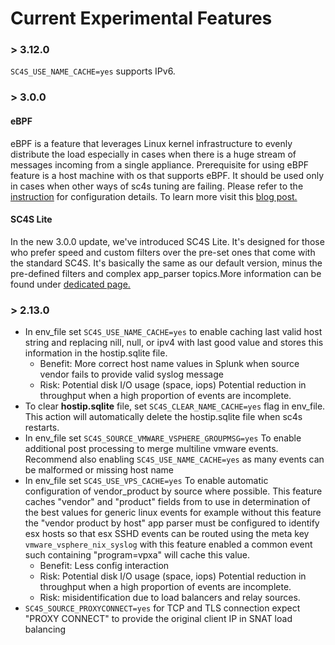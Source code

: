 # Current Experimental Features

### > 3.12.0
`SC4S_USE_NAME_CACHE=yes` supports IPv6.

### > 3.0.0
#### eBPF
eBPF is a feature that leverages Linux kernel infrastructure to evenly distribute the load especially in cases when there is a huge stream of messages incoming from a single appliance.
Prerequisite for using eBPF feature is a host machine with os that supports eBPF. It should be used only in cases when other ways of sc4s tuning are failing. Please refer to the [instruction](./configuration.md#ebpf) for configuration details. 
To learn more visit this [blog post.](https://www.syslog-ng.com/community/b/blog/posts/syslog-ng-4-2-extra-udp-performance)
#### SC4S Lite
In the new 3.0.0 update, we've introduced SC4S Lite. It's designed for those who prefer speed and custom filters over the pre-set ones that come with the standard SC4S. It's basically the same as our default version, minus the pre-defined filters and complex app_parser topics.More information can be found under [dedicated page.](./lite.md)
### > 2.13.0

* In env_file set `SC4S_USE_NAME_CACHE=yes` to enable caching last valid host string and replacing nill, null, or ipv4 with last good value and stores this information in the hostip.sqlite file. 
    - Benefit: More correct host name values in Splunk when source vendor fails to provide valid syslog message
    - Risk: Potential disk I/O usage (space, iops) Potential reduction in throughput when a high proportion of events are incomplete.
* To clear **hostip.sqlite** file, set `SC4S_CLEAR_NAME_CACHE=yes` flag in env_file. This action will automatically delete  the hostip.sqlite file when sc4s restarts.
* In env_file set `SC4S_SOURCE_VMWARE_VSPHERE_GROUPMSG=yes` To enable additional post processing to merge multiline vmware events. Recommend also enabling `SC4S_USE_NAME_CACHE=yes` as many events can be malformed or missing host name
* In env_file set `SC4S_USE_VPS_CACHE=yes` To enable automatic configuration of vendor_product by source where possible. This feature caches "vendor" and "product" fields from to use in determination of the best values for 
generic linux events for example without this feature the "vendor product by host" app parser must be configured to identify esx hosts so that esx SSHD events can be routed using the meta key `vmware_vsphere_nix_syslog` with this feature enabled a common event such containing "program=vpxa" will cache this value. 
    - Benefit: Less config interaction
    - Risk: Potential disk I/O usage (space, iops) Potential reduction in throughput when a high proportion of events are incomplete.
    - Risk: misidentification due to load balancers and relay sources. 
* `SC4S_SOURCE_PROXYCONNECT=yes` for TCP and TLS connection expect "PROXY CONNECT" to provide the original client IP in SNAT load balancing